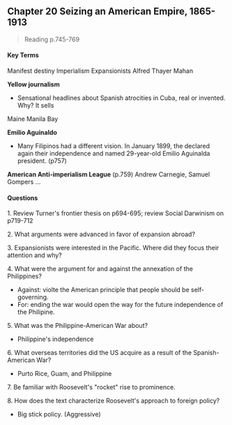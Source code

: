## Chapter 20 Seizing an American Empire, 1865-1913

>Reading
p.745-769

#### Key Terms
Manifest destiny
Imperialism
Expansionists
Alfred Thayer Mahan

**Yellow journalism**
+ Sensational headlines about Spanish atrocities in Cuba, real or invented. Why? It sells

Maine
Manila Bay

**Emilio Aguinaldo**
+ Many Filipinos had a different vision. In January 1899, the declared again their independence and named 29-year-old Emilio Aguinalda president. (p757)

**American Anti-imperialism League** (p.759)
Andrew Carnegie, Samuel Gompers ...

#### Questions
1\. Review Turner's frontier thesis on p694-695; review Social Darwinism on p719-712

2\. What arguments were advanced in favor of expansion abroad?

3\. Expansionists were interested in the Pacific. Where did they focus their attention and why?

4\. What were the argument for and against the annexation of the Philippines?
+ Against: violte the American principle that people should be self-governing.
+ For: ending the war would open the way for the future independence of the Philipine.

5\. What was the Philippine-American War about?
+ Philippine's independence

6\. What overseas territories did the US acquire as a result of the Spanish-American War?
+ Purto Rice, Guam, and Philippine

7\. Be familiar with Roosevelt's "rocket" rise to prominence.

8\. How does the text characterize Roosevelt's approach to foreign policy?
+ Big stick policy. (Aggressive)

